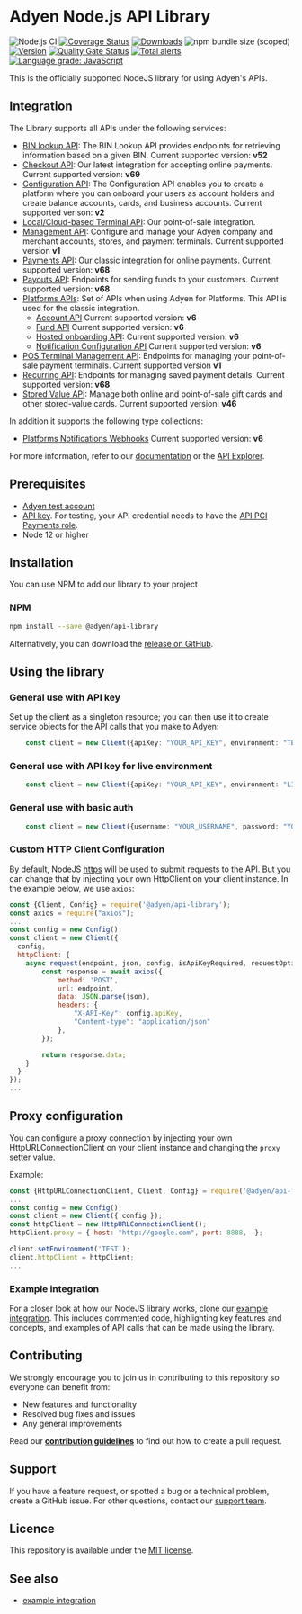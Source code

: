 # Adyen Node.js API Library
![Node.js CI](https://github.com/Adyen/adyen-node-api-library/workflows/Node.js%20CI/badge.svg)
[![Coverage Status](https://coveralls.io/repos/github/Adyen/adyen-node-api-library/badge.svg?branch=main)](https://coveralls.io/github/Adyen/adyen-node-api-library?branch=main)
[![Downloads](https://img.shields.io/npm/dm/@adyen/api-library.svg)](https://www.npmjs.com/package/@adyen/api-library)
![npm bundle size (scoped)](https://img.shields.io/bundlephobia/minzip/@adyen/api-library.svg)
[![Version](https://img.shields.io/npm/v/@adyen/api-library.svg)](https://www.npmjs.com/package/@adyen/api-library)
[![Quality Gate Status](https://sonarcloud.io/api/project_badges/measure?project=Adyen_adyen-node-api-library&metric=alert_status)](https://sonarcloud.io/dashboard?id=Adyen_adyen-node-api-library)
[![Total alerts](https://img.shields.io/lgtm/alerts/g/Adyen/adyen-node-api-library.svg?logo=lgtm&logoWidth=18)](https://lgtm.com/projects/g/Adyen/adyen-node-api-library/alerts/)
[![Language grade: JavaScript](https://img.shields.io/lgtm/grade/javascript/g/Adyen/adyen-node-api-library.svg?logo=lgtm&logoWidth=18)](https://lgtm.com/projects/g/Adyen/adyen-node-api-library/context:javascript)

This is the officially supported NodeJS library for using Adyen's APIs.

## Integration
The Library supports all APIs under the following services:

* [BIN lookup API](https://docs.adyen.com/api-explorer/#/BinLookup/v50/overview): The BIN Lookup API provides endpoints for retrieving information based on a given BIN.  Current supported version: **v52**
* [Checkout API](https://docs.adyen.com/api-explorer/#/CheckoutService/v69/overview): Our latest integration for accepting online payments. Current supported version: **v69**
* [Configuration API](https://docs.adyen.com/api-explorer/#/balanceplatform/v2/overview): The Configuration API enables you to create a platform where you can onboard your users as account holders and create balance accounts, cards, and business accounts. Current supported verison: **v2**
* [Local/Cloud-based Terminal API](https://docs.adyen.com/point-of-sale/terminal-api-reference): Our point-of-sale integration.
* [Management API](https://docs.adyen.com/api-explorer/#/ManagementService/v1/overview): Configure and manage your Adyen company and merchant accounts, stores, and payment terminals. Current supported version **v1**
* [Payments API](https://docs.adyen.com/api-explorer/#/Payment/v68/overview): Our classic integration for online payments. Current supported version: **v68**
* [Payouts API](https://docs.adyen.com/api-explorer/#/Payout/v64/overview): Endpoints for sending funds to your customers. Current supported version: **v68**
* [Platforms APIs](https://docs.adyen.com/platforms/api): Set of APIs when using Adyen for Platforms. This API is used for the classic integration.
  * [Account API](https://docs.adyen.com/api-explorer/#/Account/v6/overview) Current supported version: **v6**
  * [Fund API](https://docs.adyen.com/api-explorer/#/Fund/v6/overview) Current supported version: **v6**
  * [Hosted onboarding API](https://docs.adyen.com/api-explorer/#/Hop/v6/overview): Current supported version: **v6**
  * [Notification Configuration API](https://docs.adyen.com/api-explorer/#/NotificationConfigurationService/v6/overview) Current supported version: **v6**
* [POS Terminal Management API](https://docs.adyen.com/api-explorer/#/postfmapi/v1/overview): Endpoints for managing your point-of-sale payment terminals. Current supported version **v1**
* [Recurring API](https://docs.adyen.com/api-explorer/#/Recurring/v68/overview): Endpoints for managing saved payment details. Current supported version: **v68**
* [Stored Value API](https://docs.adyen.com/payment-methods/gift-cards/stored-value-api): Manage both online and point-of-sale gift cards and other stored-value cards.  Current supported version: **v46**



In addition it supports the following type collections:

* [Platforms Notifications Webhooks](https://docs.adyen.com/api-explorer/#/NotificationService/v6/overview) Current supported version: **v6**

For more information, refer to our [documentation](https://docs.adyen.com/) or the [API Explorer](https://docs.adyen.com/api-explorer/).

## Prerequisites
-   [Adyen test account](https://docs.adyen.com/get-started-with-adyen)
-   [API key](https://docs.adyen.com/development-resources/api-credentials#generate-api-key). For testing, your API credential needs to have the [API PCI Payments role](https://docs.adyen.com/development-resources/api-credentials#roles).
-   Node 12 or higher

## Installation

You can use NPM to add our library to your project

### NPM

```bash
npm install --save @adyen/api-library
```

Alternatively, you can download the [release on GitHub](https://github.com/Adyen/adyen-node-api-library/releases).


## Using the library

### General use with API key
 
Set up the client as a singleton resource; you can then use it to create service objects for the API calls that you make to Adyen:
 
```typescript
    const client = new Client({apiKey: "YOUR_API_KEY", environment: "TEST"});
``` 
### General use with API key for live environment
 ```typescript
     const client = new Client({apiKey: "YOUR_API_KEY", environment: "LIVE"});
 ``` 
### General use with basic auth
```typescript
    const client = new Client({username: "YOUR_USERNAME", password: "YOUR_PASSWORD", environment: "TEST"});
``` 
 
### Custom HTTP Client Configuration
By default, NodeJS [https](https://nodejs.org/api/https.html) will be used to submit requests to the API. But you can change that by injecting your own HttpClient on your client instance. In the example below, we use `axios`:

```javascript
const {Client, Config} = require('@adyen/api-library');
const axios = require("axios");
...
const config = new Config();
const client = new Client({
  config,
  httpClient: {
    async request(endpoint, json, config, isApiKeyRequired, requestOptions) {
        const response = await axios({
            method: 'POST',
            url: endpoint,
            data: JSON.parse(json),
            headers: {
                "X-API-Key": config.apiKey,
                "Content-type": "application/json"
            },
        });

        return response.data;
    }
  }
});
...
```

## Proxy configuration

You can configure a proxy connection by injecting your own HttpURLConnectionClient on your client instance and changing the `proxy` setter value.

Example:
```javascript
const {HttpURLConnectionClient, Client, Config} = require('@adyen/api-library');
...
const config = new Config();
const client = new Client({ config });
const httpClient = new HttpURLConnectionClient();
httpClient.proxy = { host: "http://google.com", port: 8888,  };

client.setEnvironment('TEST');
client.httpClient = httpClient;
...
```

### Example integration
 
For a closer look at how our NodeJS library works, clone our [example integration](https://github.com/adyen-examples/adyen-node-online-payments). This includes commented code, highlighting key features and concepts, and examples of API calls that can be made using the library.

## Contributing 
We strongly encourage you to join us in contributing to this repository so everyone can benefit from:
* New features and functionality
* Resolved bug fixes and issues
* Any general improvements

Read our [**contribution guidelines**](CONTRIBUTING.md) to find out how to create a pull request.

## Support
If you have a feature request, or spotted a bug or a technical problem, create a GitHub issue. For other questions, contact our [support team](https://support.adyen.com/).

## Licence
This repository is available under the [MIT license](LICENSE).

## See also
* [example integration](https://github.com/adyen-examples/adyen-node-online-payments)
